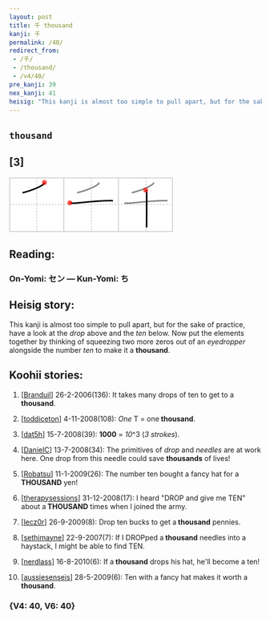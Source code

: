 ```yaml
---
layout: post
title: 千 thousand
kanji: 千
permalink: /40/
redirect_from:
 - /千/
 - /thousand/
 - /v4/40/
pre_kanji: 39
nex_kanji: 41
heisig: "This kanji is almost too simple to pull apart, but for the sake of practice, have a look at the <i>drop</i> above and the <i>ten</i> below. Now put the elements together by thinking of squeezing two more zeros out of an <i>eyedropper</i> alongside the number <i>ten</i> to make it a <b>thousand</b>."
---
```


## `thousand`

## [3]

<div class="stroke"><img src="../images/E58D83.png" /></div>

## Reading:

### On-Yomi: セン &mdash; Kun-Yomi: ち

## Heisig story:

This kanji is almost too simple to pull apart, but for the sake of practice, have a look at the <i>drop</i> above and the <i>ten</i> below. Now put the elements together by thinking of squeezing two more zeros out of an <i>eyedropper</i> alongside the number <i>ten</i> to make it a <b>thousand</b>.

## Koohii stories:

1) [<a href="http://kanji.koohii.com/profile/Branduil">Branduil</a>] 26-2-2006(136): It takes many drops of ten to get to a<strong> thousand</strong>.

2) [<a href="http://kanji.koohii.com/profile/toddiceton">toddiceton</a>] 4-11-2008(108): <em>One</em> T = one<strong> thousand</strong>.

3) [<a href="http://kanji.koohii.com/profile/dat5h">dat5h</a>] 15-7-2008(39): <strong>1000</strong> = <em>10</em>^3 (<em>3 strokes</em>).

4) [<a href="http://kanji.koohii.com/profile/DanielC">DanielC</a>] 13-7-2008(34): The primitives of <em>drop</em> and <em>needles</em> are at work here. One drop from this needle could save <strong>thousands</strong> of lives!

5) [<a href="http://kanji.koohii.com/profile/Robatsu">Robatsu</a>] 11-1-2009(26): The number ten bought a fancy hat for a<strong> THOUSAND</strong> yen!

6) [<a href="http://kanji.koohii.com/profile/therapysessions">therapysessions</a>] 31-12-2008(17): I heard &quot;DROP and give me TEN&quot; about a<strong> THOUSAND</strong> times when I joined the army.

7) [<a href="http://kanji.koohii.com/profile/lecz0r">lecz0r</a>] 26-9-2009(8): Drop ten bucks to get a<strong> thousand</strong> pennies.

8) [<a href="http://kanji.koohii.com/profile/sethimayne">sethimayne</a>] 22-9-2007(7): If I DROPped a<strong> thousand</strong> needles into a haystack, I might be able to find TEN.

9) [<a href="http://kanji.koohii.com/profile/nerdlass">nerdlass</a>] 16-8-2010(6): If a<strong> thousand</strong> drops his hat, he&#039;ll become a ten!

10) [<a href="http://kanji.koohii.com/profile/aussiesenseis">aussiesenseis</a>] 28-5-2009(6): Ten with a fancy hat makes it worth a<strong> thousand</strong>.

### {V4: 40, V6: 40}
